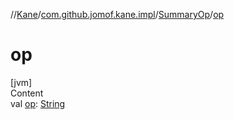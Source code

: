//[Kane](../../index.md)/[com.github.jomof.kane.impl](../index.md)/[SummaryOp](index.md)/[op](op.md)



# op  
[jvm]  
Content  
val [op](op.md): [String](https://kotlinlang.org/api/latest/jvm/stdlib/kotlin/-string/index.html)  



